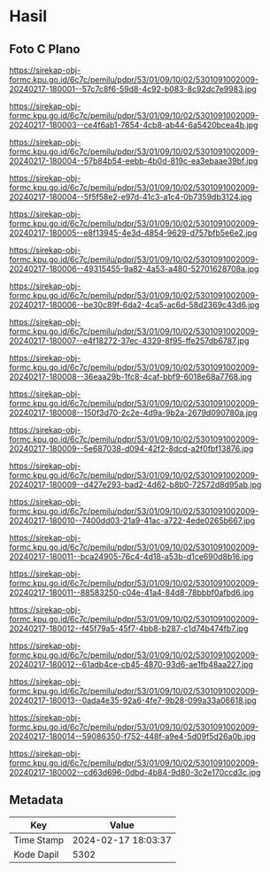 # Hasil

## Foto C Plano

https://sirekap-obj-formc.kpu.go.id/6c7c/pemilu/pdpr/53/01/09/10/02/5301091002009-20240217-180001--57c7c8f6-59d8-4c92-b083-8c92dc7e9983.jpg

https://sirekap-obj-formc.kpu.go.id/6c7c/pemilu/pdpr/53/01/09/10/02/5301091002009-20240217-180003--ce4f6ab1-7654-4cb8-ab44-6a5420bcea4b.jpg

https://sirekap-obj-formc.kpu.go.id/6c7c/pemilu/pdpr/53/01/09/10/02/5301091002009-20240217-180004--57b84b54-eebb-4b0d-819c-ea3ebaae39bf.jpg

https://sirekap-obj-formc.kpu.go.id/6c7c/pemilu/pdpr/53/01/09/10/02/5301091002009-20240217-180004--5f5f58e2-e97d-41c3-a1c4-0b7359db3124.jpg

https://sirekap-obj-formc.kpu.go.id/6c7c/pemilu/pdpr/53/01/09/10/02/5301091002009-20240217-180005--e8f13945-4e3d-4854-9629-d757bfb5e6e2.jpg

https://sirekap-obj-formc.kpu.go.id/6c7c/pemilu/pdpr/53/01/09/10/02/5301091002009-20240217-180006--49315455-9a82-4a53-a480-52701628708a.jpg

https://sirekap-obj-formc.kpu.go.id/6c7c/pemilu/pdpr/53/01/09/10/02/5301091002009-20240217-180006--be30c89f-6da2-4ca5-ac6d-58d2369c43d6.jpg

https://sirekap-obj-formc.kpu.go.id/6c7c/pemilu/pdpr/53/01/09/10/02/5301091002009-20240217-180007--e4f18272-37ec-4329-8f95-ffe257db6787.jpg

https://sirekap-obj-formc.kpu.go.id/6c7c/pemilu/pdpr/53/01/09/10/02/5301091002009-20240217-180008--36eaa29b-1fc8-4caf-bbf9-6018e68a7768.jpg

https://sirekap-obj-formc.kpu.go.id/6c7c/pemilu/pdpr/53/01/09/10/02/5301091002009-20240217-180008--150f3d70-2c2e-4d9a-9b2a-2679d090780a.jpg

https://sirekap-obj-formc.kpu.go.id/6c7c/pemilu/pdpr/53/01/09/10/02/5301091002009-20240217-180009--5e687038-d094-42f2-8dcd-a2f0fbf13876.jpg

https://sirekap-obj-formc.kpu.go.id/6c7c/pemilu/pdpr/53/01/09/10/02/5301091002009-20240217-180009--d427e293-bad2-4d62-b8b0-72572d8d95ab.jpg

https://sirekap-obj-formc.kpu.go.id/6c7c/pemilu/pdpr/53/01/09/10/02/5301091002009-20240217-180010--7400dd03-21a9-41ac-a722-4ede0265b667.jpg

https://sirekap-obj-formc.kpu.go.id/6c7c/pemilu/pdpr/53/01/09/10/02/5301091002009-20240217-180011--bca24905-76c4-4d18-a53b-d1ce690d8b16.jpg

https://sirekap-obj-formc.kpu.go.id/6c7c/pemilu/pdpr/53/01/09/10/02/5301091002009-20240217-180011--88583250-c04e-41a4-84d8-78bbbf0afbd6.jpg

https://sirekap-obj-formc.kpu.go.id/6c7c/pemilu/pdpr/53/01/09/10/02/5301091002009-20240217-180012--f45f79a5-45f7-4bb8-b287-c1d74b474fb7.jpg

https://sirekap-obj-formc.kpu.go.id/6c7c/pemilu/pdpr/53/01/09/10/02/5301091002009-20240217-180012--61adb4ce-cb45-4870-93d6-ae1fb48aa227.jpg

https://sirekap-obj-formc.kpu.go.id/6c7c/pemilu/pdpr/53/01/09/10/02/5301091002009-20240217-180013--0ada4e35-92a6-4fe7-9b28-099a33a06618.jpg

https://sirekap-obj-formc.kpu.go.id/6c7c/pemilu/pdpr/53/01/09/10/02/5301091002009-20240217-180014--59086350-f752-448f-a9e4-5d09f5d26a0b.jpg

https://sirekap-obj-formc.kpu.go.id/6c7c/pemilu/pdpr/53/01/09/10/02/5301091002009-20240217-180002--cd63d696-0dbd-4b84-9d80-3c2e170ccd3c.jpg


## Metadata

| Key        | Value               |
| ---------- | ------------------- |
| Time Stamp | 2024-02-17 18:03:37 |
| Kode Dapil | 5302                |



